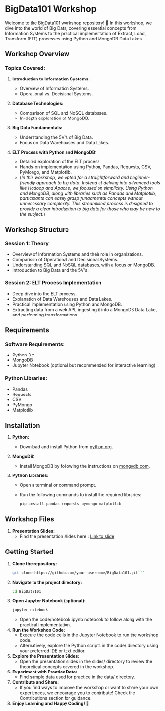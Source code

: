 # BigData101 Workshop

Welcome to the BigData101 workshop repository! 🚀 In this workshop, we dive into the world of Big Data, covering essential concepts from Information Systems to the practical implementation of Extract, Load, Transform (ELT) processes using Python and MongoDB Data Lakes.

## Workshop Overview

### Topics Covered:
1. **Introduction to Information Systems:**
   - Overview of Information Systems.
   - Operational vs. Decisional Systems.

2. **Database Technologies:**
   - Comparison of SQL and NoSQL databases.
   - In-depth exploration of MongoDB.

3. **Big Data Fundamentals:**
   - Understanding the 5V's of Big Data.
   - Focus on Data Warehouses and Data Lakes.

4. **ELT Process with Python and MongoDB:**
   - Detailed exploration of the ELT process.
   - Hands-on implementation using Python, Pandas, Requests, CSV, PyMongo, and Matplotlib.
   - (*In this workshop, we opted for a straightforward and beginner-friendly approach to big data. Instead of delving into advanced tools like Hadoop and Apache, we focused on simplicity. Using Python and MongoDB, along with libraries such as Pandas and Matplotlib, participants can easily grasp fundamental concepts without unnecessary complexity. This streamlined process is designed to provide a clear introduction to big data for those who may be new to the subject.*)

## Workshop Structure

### Session 1: Theory
   - Overview of Information Systems and their role in organizations.
   - Comparison of Operational and Decisional Systems.
   - Understanding SQL and NoSQL databases, with a focus on MongoDB.
   - Introduction to Big Data and the 5V's.

### Session 2: ELT Process Implementation
   - Deep dive into the ELT process.
   - Explanation of Data Warehouses and Data Lakes.
   - Practical implementation using Python and MongoDB.
   - Extracting data from a web API, ingesting it into a MongoDB Data Lake, and performing transformations.

## Requirements

### Software Requirements:
   - Python 3.x
   - MongoDB
   - Jupyter Notebook (optional but recommended for interactive learning)

### Python Libraries:
   - Pandas
   - Requests
   - CSV
   - PyMongo
   - Matplotlib

## Installation

1. **Python:**
   - Download and install Python from [python.org](https://www.python.org/downloads/).

2. **MongoDB:**
   - Install MongoDB by following the instructions on [mongodb.com](https://docs.mongodb.com/manual/installation/).

3. **Python Libraries:**
   - Open a terminal or command prompt.
   - Run the following commands to install the required libraries:

     ```bash
     pip install pandas requests pymongo matplotlib
     ```

## Workshop Files

1. **Presentation Slides:**
   - Find the presentation slides here : [Link to slide](https://www.canva.com/design/DAF3fxals64/hRMqgt5eNis37RCzr2wdSQ/edit?utm_content=DAF3fxals64&utm_campaign=designshare&utm_medium=link2&utm_source=sharebutton)


## Getting Started

1. **Clone the repository:**
   ```bash
   git clone https://github.com/your-username/BigData101.git```
2. **Navigate to the project directory:**
    ```bash
    cd BigData101
    ```
3. **Open Jupyter Notebook (optional):**
   ```bash
   jupyter notebook
   ```
   - Open the code/notebook.ipynb notebook to follow along with the practical implementation.
4. **Run the Workshop Code:**
    - Execute the code cells in the Jupyter Notebook to run the workshop code.
    - Alternatively, explore the Python scripts in the code/ directory using your preferred IDE or text editor.
5. **Explore the Presentation Slides:**
    - Open the presentation slides in the slides/ directory to review the theoretical concepts covered in the workshop.
6. **Experiment with Practice Data:**
   - Find sample data used for practice in the data/ directory.
7. **Contribute and Share:**
   - If you find ways to improve the workshop or want to share your own experiences, we encourage you to contribute! Check the Contributions section for guidance.
8. **Enjoy Learning and Happy Coding! 🚀**